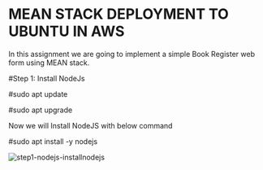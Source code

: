 # MEAN STACK DEPLOYMENT TO UBUNTU IN AWS
In this assignment we are going to implement a simple Book Register web form using MEAN stack.

#Step 1: Install NodeJs

#sudo apt update

#sudo apt upgrade

Now we will Install NodeJS with below command

#sudo apt install -y nodejs

![step1-nodejs-installnodejs](https://user-images.githubusercontent.com/83317716/128594139-57f45a68-fa71-42df-a47d-4a7d79b5cc45.JPG)

     
     


     
